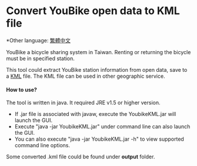 # Convert YouBike open data to KML file 
*Other language: [繁體中文](README.tw.md)

YouBike a bicycle sharing system in Taiwan. Renting or returning the bicycle must be in specified station.

This tool could extract YouBike station information from open data, save to a [KML](https://en.wikipedia.org/wiki/Keyhole_Markup_Language) file.
The KML file can be used in other geographic service.

#### How to use?
The tool is written in java. It required JRE v1.5 or higher version.
- If .jar file is associated with javaw, execute the YoubikeKML.jar will launch the GUI. 
- Execute "java -jar YoubikeKML.jar" under command line can also launch the GUI. 
- You can also execute "java -jar YoubikeKML.jar -h" to view supported command line options.

Some converted .kml file could be found under **output** folder.
